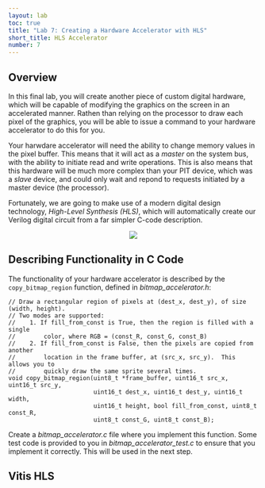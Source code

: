 ```yaml
---
layout: lab
toc: true
title: "Lab 7: Creating a Hardware Accelerator with HLS"
short_title: HLS Accelerator
number: 7
---
```


## Overview
In this final lab, you will create another piece of custom digital hardware, which will be capable of modifying the graphics on the screen in an accelerated manner.  Rathen than relying on the processor to draw each pixel of the graphics, you will be able to issue a command to your hardware accelerator to do this for you.

Your harwdare accelerator will need the ability to change memory values in the pixel buffer.  This means that it will act as a *master* on the system bus, with the ability to initiate read and write operations.  This is also means that this hardware will be much more complex than your PIT device, which was a *slave* device, and could only wait and repond to requests initiated by a master device (the processor).

Fortunately, we are going to make use of a modern digital design technology, *High-Level Synthesis (HLS)*, which will automatically create our Verilog digital circuit from a far simpler C-code description.

<p style="text-align:center;">
<img src="{% link media/labs/hls_bus.png %}" class="center"></p>

## Describing Functionality in C Code

The functionality of your hardware accelerator is described by the `copy_bitmap_region` function, defined in *bitmap_accelerator.h*:

```
// Draw a rectangular region of pixels at (dest_x, dest_y), of size (width, height).
// Two modes are supported:
//    1. If fill_from_const is True, then the region is filled with a single
//        color, where RGB = (const_R, const_G, const_B)
//    2. If fill_from_const is False, then the pixels are copied from another
//        location in the frame buffer, at (src_x, src_y).  This allows you to 
//        quickly draw the same sprite several times.
void copy_bitmap_region(uint8_t *frame_buffer, uint16_t src_x, uint16_t src_y,
                        uint16_t dest_x, uint16_t dest_y, uint16_t width,
                        uint16_t height, bool fill_from_const, uint8_t const_R,
                        uint8_t const_G, uint8_t const_B);
```

Create a *bitmap_accelerator.c* file where you implement this function.  Some test code is provided to you in *bitmap_accelerator_test.c* to ensure that you implement it correctly.  This will be used in the next step.

## Vitis HLS



